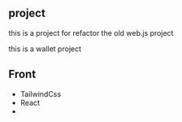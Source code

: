## project
this is a project for refactor the old web.js project

this is a wallet project


## Front
- TailwindCss
- React
- 